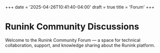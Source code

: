 +++
date = '2025-04-26T10:41:40-04:00'
draft = true
title = 'Forum'
+++
<!-- https://giscus.app/ -->

# Runink Community Discussions

Welcome to the Runink Community Forum — a space for technical collaboration, support, and knowledge sharing about the Runink platform.

<!-- Giscus Embed Here -->
<div id="giscus_thread"></div>
<div id="giscus-container"></div>

<script src="https://giscus.app/client.js"
        data-repo="paesdan/runink"
        data-repo-id="R_kgDOOdMw6w"
        data-category="General"
        data-category-id="DIC_kwDOOdMw684CpflR"
        data-mapping="pathname"
        data-strict="0"
        data-reactions-enabled="1"
        data-emit-metadata="0"
        data-input-position="bottom"
        data-theme="dark_tritanopia"
        data-lang="en"
        crossorigin="anonymous"
        async>
</script>

